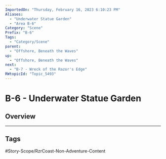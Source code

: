 ```yaml
---
ImportedOn: "Thursday, February 16, 2023 6:10:23 PM"
Aliases:
  - "Underwater Statue Garden"
  - "Area B-6"
Category: "Scene"
Prefix: "B-6"
Tags:
  - "Category/Scene"
parent:
  - "Offshore, Beneath the Waves"
up:
  - "Offshore, Beneath the Waves"
next:
  - "B-7 - Wreck of the Razor's Edge"
RWtopicId: "Topic_5493"
---
```

# B-6 - Underwater Statue Garden
## Overview

---
## Tags
#Story-Scope/RzrCoast-Non-Adventure-Content

